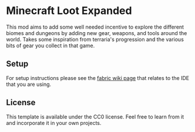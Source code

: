 # Minecraft Loot Expanded

This mod aims to add some well needed incentive to explore the different biomes and dungeons by adding new gear, weapons, and tools around the world. Takes some inspiration from terraria's progression and the various bits of gear you collect in that game.

## Setup

For setup instructions please see the [fabric wiki page](https://fabricmc.net/wiki/tutorial:setup) that relates to the IDE that you are using.

## License

This template is available under the CC0 license. Feel free to learn from it and incorporate it in your own projects.
